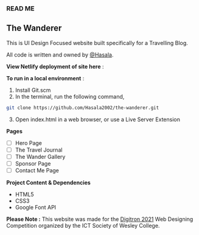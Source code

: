 ### READ ME

## The Wanderer

This is UI Design Focused website built specifically for a Travelling Blog. 

All code is written and owned by [@Hasala](https://github.com/Hasala2002).



**View Netlify deployment of site here** : 

**To run in a local environment** :

1. Install Git.scm
2. In the terminal, run the following command,

```bash
git clone https://github.com/Hasala2002/the-wanderer.git
```

3. Open index.html in a web browser, or use a Live Server Extension


**Pages**

- [ ] Hero Page
- [ ] The Travel Journal
- [ ] The Wander Gallery
- [ ] Sponsor Page
- [ ] Contact Me Page

**Project Content & Dependencies**

- HTML5
- CSS3
- Google Font API

**Please Note :**
This website was made for the [Digitron 2021](https://docs.google.com/forms/d/e/1FAIpQLSdk9LIXvm0xOXVCEXb2nioeHnrK2LgbV8IXn9RoeTyRrLuYBw/viewform/) Web Designing Competition organized by the ICT Society of Wesley College.
